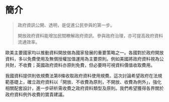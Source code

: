 # 簡介

> 政府資訊公開、透明，是促進公民參與的第一步。
>
> 開放政府資料能增加民間瞭解政府資訊、參與政府治理，亦可提高政府資料流通效率。  

歐美主要國家均以推動資料開放做為國家發展的重要策略之一。各國對於政府開放資料，多以免費使用及無償授權加值運用為主要原則。例如美國將政府資料視為公共財，不收費；英國政府資料亦原則免費，但必要時可視資料價值收取費用。

我國資料提供則依規費法第8條收取政府資料使用規費。這次討論希望政府在法規範基礎上，確立政府資料以「開放、不收費為原則，不開放、收費為例外」，強化相關配套設計，進一步研析需收費之政府資料類型及原則。我們希望獲得各界關於政府資料例外收費的寶貴建議。

